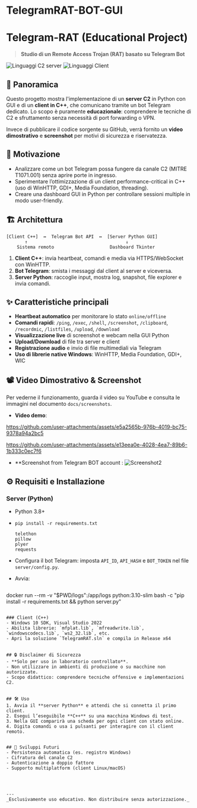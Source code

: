 # TelegramRAT-BOT-GUI

# Telegram-RAT (Educational Project)

> **Studio di un Remote Access Trojan (RAT) basato su Telegram Bot**

![Linguaggi](https://img.shields.io/badge/language-Python-blue.svg) C2 server
![Linguaggi](https://img.shields.io/badge/language-C++-yellow.svg)  Client


## 📖 Panoramica

Questo progetto mostra l'implementazione di un **server C2** in Python con GUI e di un **client in C++**, che comunicano tramite un bot Telegram dedicato. Lo scopo è puramente **educazionale**: comprendere le tecniche di C2 e sfruttamento senza necessità di port forwarding o VPN.

Invece di pubblicare il codice sorgente su GitHub, verrà fornito un **video dimostrativo** e **screenshot** per motivi di sicurezza e riservatezza.

## 🎯 Motivazione

* Analizzare come un bot Telegram possa fungere da canale C2 (MITRE T1071.001) senza aprire porte in ingresso.
* Sperimentare l’ottimizzazione di un client performance-critical in C++ (uso di WinHTTP, GDI+, Media Foundation, threading).
* Creare una dashboard GUI in Python per controllare sessioni multiple in modo user-friendly.

## 🏗️ Architettura

```
[Client C++]  ↔  Telegram Bot API  ↔  [Server Python GUI]
       ↑                                     ↓
    Sistema remoto                     Dashboard Tkinter
```

1. **Client C++**: invia heartbeat, comandi e media via HTTPS/WebSocket con WinHTTP.
2. **Bot Telegram**: smista i messaggi dal client al server e viceversa.
3. **Server Python**: raccoglie input, mostra log, snapshot, file explorer e invia comandi.

## ✨ Caratteristiche principali

* **Heartbeat automatico** per monitorare lo stato `online/offline`
* **Comandi rapidi**: `/ping`, `/exec`, `/shell`, `/screenshot`, `/clipboard`, `/recordmic`, `/listfiles`, `/upload`, `/download`
* **Visualizzazione live** di screenshot e webcam nella GUI Python
* **Upload/Download** di file tra server e client
* **Registrazione audio** e invio di file multimediali via Telegram
* **Uso di librerie native Windows**: WinHTTP, Media Foundation, GDI+, WIC

## 📽️ Video Dimostrativo & Screenshot

Per vederne il funzionamento, guarda il video su YouTube e consulta le immagini nel documento `docs/screenshots`.

* **Video demo**:

 


https://github.com/user-attachments/assets/e5a2565b-976b-4019-bc75-9378a94a2bc5




https://github.com/user-attachments/assets/e13eea0e-4028-4ea7-89b6-1b333c0ec7f6




* **Screenshot from Telegram BOT account :
  ![Screenshot2](https://github.com/user-attachments/assets/ed0a2cda-2c13-4935-9524-5f8bbb561dcd)


## ⚙️ Requisiti e Installazione

### Server (Python)

* Python 3.8+
* `pip install -r requirements.txt`

  ```text
  telethon
  pillow
  plyer
  requests
  ```
* Configura il bot Telegram: imposta `API_ID`, `API_HASH` e `BOT_TOKEN` nel file `server/config.py`.
* Avvia:

  ```bash
  ```

docker run --rm -v "\$PWD/logs":/app/logs python:3.10-slim bash -c "pip install -r requirements.txt && python server.py"

```

### Client (C++)
- Windows 10 SDK, Visual Studio 2022
- Abilita librerie: `mfplat.lib`, `mfreadwrite.lib`, `windowscodecs.lib`, `ws2_32.lib`, etc.
- Apri la soluzione `TelegramRAT.sln` e compila in Release x64


## 🔒 Disclaimer di Sicurezza
- **Solo per uso in laboratorio controllato**.  
- Non utilizzare in ambienti di produzione o su macchine non autorizzate.  
- Scopo didattico: comprendere tecniche offensive e implementazioni C2.


## 🛠️ Uso
1. Avvia il **server Python** e attendi che si connetta il primo client.
2. Esegui l’eseguibile **C++** su una macchina Windows di test.
3. Nella GUI comparirà una scheda per ogni client con stato online.
4. Digita comandi o usa i pulsanti per interagire con il client remoto.


## 🔮 Sviluppi Futuri
- Persistenza automatica (es. registro Windows)
- Cifratura del canale C2
- Autenticazione a doppio fattore
- Supporto multiplatform (client Linux/macOS)




---
_Esclusivamente uso educativo. Non distribuire senza autorizzazione._

```
